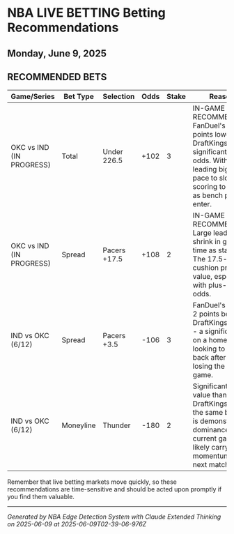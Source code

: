 # NBA LIVE BETTING Betting Recommendations
## Monday, June 9, 2025

## RECOMMENDED BETS
| Game/Series | Bet Type | Selection | Odds | Stake | Reasoning |
|-------------|----------|-----------|------|-------|-----------|
| OKC vs IND (IN PROGRESS) | Total | Under 226.5 | +102 | 3 | IN-GAME RECOMMENDATION: FanDuel's line is 4 points lower than DraftKings with significantly better odds. With OKC leading big, expect pace to slow and scoring to decrease as bench players enter. |
| OKC vs IND (IN PROGRESS) | Spread | Pacers +17.5 | +108 | 2 | IN-GAME RECOMMENDATION: Large leads often shrink in garbage time as starters rest. The 17.5-point cushion provides value, especially with plus-money odds. |
| IND vs OKC (6/12) | Spread | Pacers +3.5 | -106 | 3 | FanDuel's spread is 2 points better than DraftKings' +5.5 line - a significant edge on a home team looking to bounce back after likely losing the current game. |
| IND vs OKC (6/12) | Moneyline | Thunder | -180 | 2 | Significantly better value than DraftKings' -218 for the same bet. If OKC is demonstrating dominance in the current game, they'll likely carry momentum into the next matchup. |

Remember that live betting markets move quickly, so these recommendations are time-sensitive and should be acted upon promptly if you find them valuable.

---
*Generated by NBA Edge Detection System with Claude Extended Thinking on 2025-06-09 at 2025-06-09T02-39-06-976Z*
